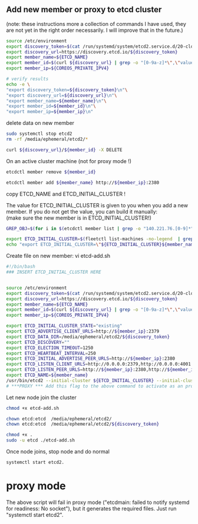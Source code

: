 ## Add new member or proxy to etcd cluster

(note: these instructions more a collection of commands I have used, they are not yet in the right order necessarily. I will improve that in the future.)

```bash
source /etc/environment
export discovery_token=$(cat /run/systemd/system/etcd2.service.d/20-cloudinit.conf | grep ETCD_DISCOVERY | grep -o "[0-9a-f]\{32\}")
export discovery_url=https://discovery.etcd.io/${discovery_token}
export member_name=${ETCD_NAME}
export member_id=$(curl ${discovery_url} | grep -o "[0-9a-z]*\",\"value\":\"${member_name}" | grep -o "^[0-9a-z]*") # risky JSON parsing!
export member_ip=${COREOS_PRIVATE_IPV4}

# verify results
echo -e \
"export discovery_token=${discovery_token}\n"\
"export discovery_url=${discovery_url}\n"\
"export member_name=${member_name}\n"\
"export member_id=${member_id}\n"\
"export member_ip=${member_ip}\n"

```

delete data on new member
```bash
sudo systemctl stop etcd2
rm -rf /media/ephemeral/etcd2/*

curl ${discovery_url}/${member_id} -X DELETE
```

On an active cluster machine (not for proxy mode !)
```bash
etcdctl member remove ${member_id}

etcdctl member add ${member_name} http://${member_ip}:2380
```
copy ETCD_NAME and ETCD_INITIAL_CLUSTER !



The value for ETCD_INITIAL_CLUSTER is given to you when you add a new member. If you do not get the value, you can build it manually:  
(make sure the new member is in ETCD_INITIAL_CLUSTER!)
```bash
GREP_OBJ=$(for i in $(etcdctl member list | grep -o "140.221.76.[0-9]*" | uniq) ; do echo -n $i ; echo -n "\|" ; done)

export ETCD_INITIAL_CLUSTER=$(fleetctl list-machines -no-legend  | grep "${GREP_OBJ}${member_ip}" | sed  's/.*\(140[0-9\.]*\).*\(node_[0-9a-z:]*\).*/\2=http:\/\/\1:2380/g' | tr '\n' ',')
echo "export ETCD_INITIAL_CLUSTER=\"${ETCD_INITIAL_CLUSTER}${member_name}=http://${member_ip}:2380\""
```

Create file on new member:
vi etcd-add.sh
```bash
#!/bin/bash
### INSERT ETCD_INITIAL_CLUSTER HERE


source /etc/environment
export discovery_token=$(cat /run/systemd/system/etcd2.service.d/20-cloudinit.conf | grep ETCD_DISCOVERY | grep -o "[0-9a-f]\{32\}")
export discovery_url=https://discovery.etcd.io/${discovery_token}
export member_name=${ETCD_NAME}
export member_id=$(curl ${discovery_url} | grep -o "[0-9a-z]*\",\"value\":\"${member_name}" | grep -o "^[0-9a-z]*") # risky JSON parsing!
export member_ip=${COREOS_PRIVATE_IPV4}

export ETCD_INITIAL_CLUSTER_STATE="existing"
export ETCD_ADVERTISE_CLIENT_URLS=http://${member_ip}:2379
export ETCD_DATA_DIR=/media/ephemeral/etcd2/${discovery_token}
export ETCD_DISCOVERY=""
export ETCD_ELECTION_TIMEOUT=1250
export ETCD_HEARTBEAT_INTERVAL=250
export ETCD_INITIAL_ADVERTISE_PEER_URLS=http://${member_ip}:2380
export ETCD_LISTEN_CLIENT_URLS=http://0.0.0.0:2379,http://0.0.0.0:4001
export ETCD_LISTEN_PEER_URLS=http://${member_ip}:2380,http://${member_ip}:7001
export ETCD_NAME=${member_name}
/usr/bin/etcd2 --initial-cluster ${ETCD_INITIAL_CLUSTER} --initial-cluster-state existing
# ***PROXY *** Add this flag to the above command to activate as an proxy: --proxy on

```

Let new node join the cluster
```bash
chmod +x etcd-add.sh 

chown etcd:etcd  /media/ephemeral/etcd2/
chown etcd:etcd  /media/ephemeral/etcd2/${discovery_token}

chmod +x .
sudo -u etcd ./etcd-add.sh 
```

Once node joins, stop node and do normal 
```bash
systemctl start etcd2.
```

# proxy mode
The above script will fail in proxy mode ("etcdmain: failed to notify systemd for readiness: No socket"), but it generates the required files. Just run "systemctl start etcd2".
